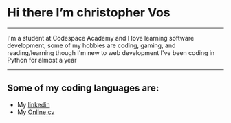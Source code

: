 # Hi there I’m christopher Vos

----

I'm a student at Codespace Academy and I love learning software development,
some of my hobbies are coding, gaming, and reading/learning though I'm new to web development I've been coding in Python for almost a year

----

## Some of my coding languages are:

- My [linkedin](https://www.linkedin.com/in/christopher-vos-6469b7284)
- My [Online cv](https://fox5352.github.io/online-cv/)

<!---
fox5352/fox5352 is a ✨ special ✨ repository because its `README.md` (this file) appears on your GitHub profile.
You can click the Preview link to take a look at your changes.
--->
